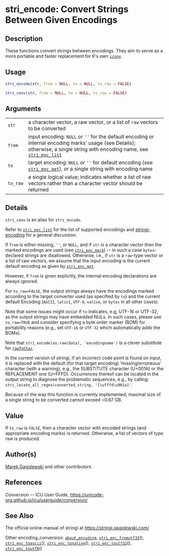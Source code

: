 # stri\_encode: Convert Strings Between Given Encodings

## Description

These functions convert strings between encodings. They aim to serve as a more portable and faster replacement for <span style="font-family: Courier New, Courier; color: #666666;">**R**</span>\'s own [`iconv`](https://stat.ethz.ch/R-manual/R-patched/library/base/html/iconv.html).

## Usage

```r
stri_encode(str, from = NULL, to = NULL, to_raw = FALSE)

stri_conv(str, from = NULL, to = NULL, to_raw = FALSE)
```

## Arguments

|          |                                                                                                                                                                                                                                        |
|----------|----------------------------------------------------------------------------------------------------------------------------------------------------------------------------------------------------------------------------------------|
| `str`    | a character vector, a raw vector, or a list of `raw` vectors to be converted                                                                                                                                                           |
| `from`   | input encoding: `NULL` or `''` for the default encoding or internal encoding marks\' usage (see Details); otherwise, a single string with encoding name, see [`stri_enc_list`](https://stringi.gagolewski.com/rapi/stri_enc_list.html) |
| `to`     | target encoding: `NULL` or `''` for default encoding (see [`stri_enc_get`](https://stringi.gagolewski.com/rapi/stri_enc_get.html)), or a single string with encoding name                                                              |
| `to_raw` | a single logical value; indicates whether a list of raw vectors rather than a character vector should be returned                                                                                                                      |

## Details

`stri_conv` is an alias for `stri_encode`.

Refer to [`stri_enc_list`](https://stringi.gagolewski.com/rapi/stri_enc_list.html) for the list of supported encodings and [stringi-encoding](https://stringi.gagolewski.com/rapi/stringi-encoding.html) for a general discussion.

If `from` is either missing, `''`, or `NULL`, and if `str` is a character vector then the marked encodings are used (see [`stri_enc_mark`](https://stringi.gagolewski.com/rapi/stri_enc_mark.html)) -- in such a case `bytes`-declared strings are disallowed. Otherwise, i.e., if `str` is a `raw`-type vector or a list of raw vectors, we assume that the input encoding is the current default encoding as given by [`stri_enc_get`](https://stringi.gagolewski.com/rapi/stri_enc_get.html).

However, if `from` is given explicitly, the internal encoding declarations are always ignored.

For `to_raw=FALSE`, the output strings always have the encodings marked according to the target converter used (as specified by `to`) and the current default Encoding (`ASCII`, `latin1`, `UTF-8`, `native`, or `bytes` in all other cases).

Note that some issues might occur if `to` indicates, e.g, UTF-16 or UTF-32, as the output strings may have embedded NULs. In such cases, please use `to_raw=TRUE` and consider specifying a byte order marker (BOM) for portability reasons (e.g., set `UTF-16` or `UTF-32` which automatically adds the BOMs).

Note that `stri_encode(as.raw(data), 'encodingname')` is a clever substitute for [`rawToChar`](https://stat.ethz.ch/R-manual/R-patched/library/base/html/rawConversion.html).

In the current version of <span class="pkg">stringi</span>, if an incorrect code point is found on input, it is replaced with the default (for that target encoding) \'missing/erroneous\' character (with a warning), e.g., the SUBSTITUTE character (U+001A) or the REPLACEMENT one (U+FFFD). Occurrences thereof can be located in the output string to diagnose the problematic sequences, e.g., by calling: `stri_locate_all_regex(converted_string, '[\ufffd\u001a]'`.

Because of the way this function is currently implemented, maximal size of a single string to be converted cannot exceed \~0.67 GB.

## Value

If `to_raw` is `FALSE`, then a character vector with encoded strings (and appropriate encoding marks) is returned. Otherwise, a list of vectors of type raw is produced.

## Author(s)

[Marek Gagolewski](https://www.gagolewski.com/) and other contributors

## References

*Conversion* -- ICU User Guide, <https://unicode-org.github.io/icu/userguide/conversion/>

## See Also

The official online manual of <span class="pkg">stringi</span> at <https://stringi.gagolewski.com/>

Other encoding\_conversion: [`about_encoding`](https://stringi.gagolewski.com/rapi/about_encoding.html), [`stri_enc_fromutf32`](https://stringi.gagolewski.com/rapi/stri_enc_fromutf32.html)(), [`stri_enc_toascii`](https://stringi.gagolewski.com/rapi/stri_enc_toascii.html)(), [`stri_enc_tonative`](https://stringi.gagolewski.com/rapi/stri_enc_tonative.html)(), [`stri_enc_toutf32`](https://stringi.gagolewski.com/rapi/stri_enc_toutf32.html)(), [`stri_enc_toutf8`](https://stringi.gagolewski.com/rapi/stri_enc_toutf8.html)()
